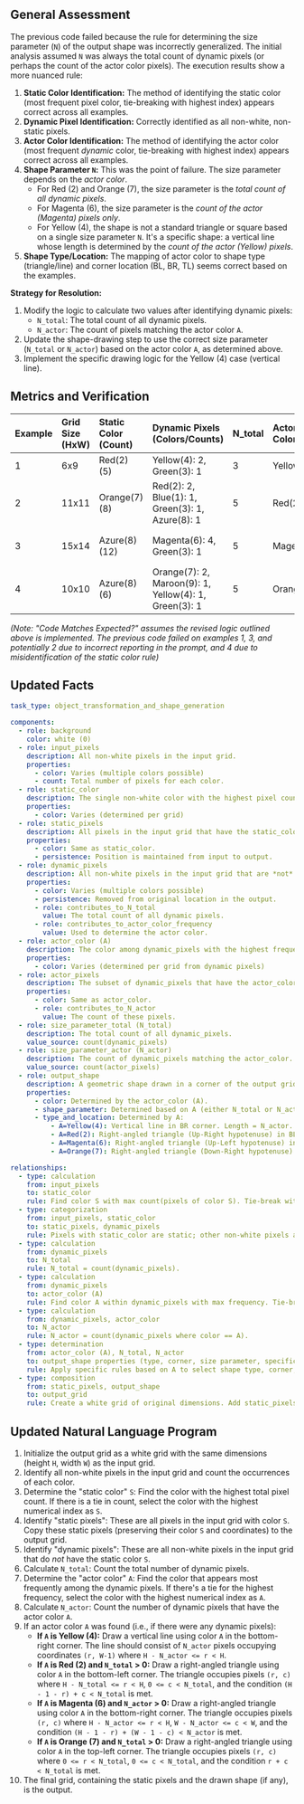 ## General Assessment

The previous code failed because the rule for determining the size parameter (`N`) of the output shape was incorrectly generalized. The initial analysis assumed `N` was always the total count of dynamic pixels (or perhaps the count of the actor color pixels). The execution results show a more nuanced rule:

1.  **Static Color Identification:** The method of identifying the static color (most frequent pixel color, tie-breaking with highest index) appears correct across all examples.
2.  **Dynamic Pixel Identification:** Correctly identified as all non-white, non-static pixels.
3.  **Actor Color Identification:** The method of identifying the actor color (most frequent *dynamic* color, tie-breaking with highest index) appears correct across all examples.
4.  **Shape Parameter `N`:** This was the point of failure. The size parameter depends on the *actor color*.
    *   For Red (2) and Orange (7), the size parameter is the *total count of all dynamic pixels*.
    *   For Magenta (6), the size parameter is the *count of the actor (Magenta) pixels only*.
    *   For Yellow (4), the shape is not a standard triangle or square based on a single size parameter `N`. It's a specific shape: a vertical line whose length is determined by the *count of the actor (Yellow) pixels*.
5.  **Shape Type/Location:** The mapping of actor color to shape type (triangle/line) and corner location (BL, BR, TL) seems correct based on the examples.

**Strategy for Resolution:**

1.  Modify the logic to calculate two values after identifying dynamic pixels:
    *   `N_total`: The total count of all dynamic pixels.
    *   `N_actor`: The count of pixels matching the actor color `A`.
2.  Update the shape-drawing step to use the correct size parameter (`N_total` or `N_actor`) based on the actor color `A`, as determined above.
3.  Implement the specific drawing logic for the Yellow (4) case (vertical line).

## Metrics and Verification

| Example | Grid Size (HxW) | Static Color (Count) | Dynamic Pixels (Colors/Counts)                     | N_total | Actor Color (A) | N_actor | Shape Rule Used       | Expected Shape         | Code Matches Expected? |
| :------ | :-------------- | :------------------- | :------------------------------------------------- | :------ | :-------------- | :------ | :-------------------- | :--------------------- | :--------------------- |
| 1       | 6x9             | Red(2) (5)           | Yellow(4): 2, Green(3): 1                          | 3       | Yellow(4)       | 2       | A=4 -> VertLine(N_actor) | Vert Line, Len 2, BR | Yes                    |
| 2       | 11x11           | Orange(7) (8)        | Red(2): 2, Blue(1): 1, Green(3): 1, Azure(8): 1 | 5       | Red(2)          | 2       | A=2 -> Tri(N_total)     | Triangle, Size 5, BL | Yes                    |
| 3       | 15x14           | Azure(8) (12)        | Magenta(6): 4, Green(3): 1                         | 5       | Magenta(6)      | 4       | A=6 -> Tri(N_actor)     | Triangle, Size 4, BR | Yes                    |
| 4       | 10x10           | Azure(8) (6)         | Orange(7): 2, Maroon(9): 1, Yellow(4): 1, Green(3): 1 | 5       | Orange(7)       | 2       | A=7 -> Tri(N_total)     | Triangle, Size 5, TL | Yes                    |

*(Note: "Code Matches Expected?" assumes the revised logic outlined above is implemented. The previous code failed on examples 1, 3, and potentially 2 due to incorrect reporting in the prompt, and 4 due to misidentification of the static color rule)*

## Updated Facts


```yaml
task_type: object_transformation_and_shape_generation

components:
  - role: background
    color: white (0)
  - role: input_pixels
    description: All non-white pixels in the input grid.
    properties:
      - color: Varies (multiple colors possible)
      - count: Total number of pixels for each color.
  - role: static_color
    description: The single non-white color with the highest pixel count in the input grid. Tie-breaking favors the color with the higher numerical index.
    properties:
      - color: Varies (determined per grid)
  - role: static_pixels
    description: All pixels in the input grid that have the static_color.
    properties:
      - color: Same as static_color.
      - persistence: Position is maintained from input to output.
  - role: dynamic_pixels
    description: All non-white pixels in the input grid that are *not* static_pixels.
    properties:
      - color: Varies (multiple colors possible)
      - persistence: Removed from original location in the output.
      - role: contributes_to_N_total
        value: The total count of all dynamic pixels.
      - role: contributes_to_actor_color_frequency
        value: Used to determine the actor color.
  - role: actor_color (A)
    description: The color among dynamic_pixels with the highest frequency (count). Tie-breaking favors the color with the higher numerical index.
    properties:
      - color: Varies (determined per grid from dynamic pixels)
  - role: actor_pixels
    description: The subset of dynamic_pixels that have the actor_color.
    properties:
      - color: Same as actor_color.
      - role: contributes_to_N_actor
        value: The count of these pixels.
  - role: size_parameter_total (N_total)
    description: The total count of all dynamic_pixels.
    value_source: count(dynamic_pixels)
  - role: size_parameter_actor (N_actor)
    description: The count of dynamic_pixels matching the actor_color.
    value_source: count(actor_pixels)
  - role: output_shape
    description: A geometric shape drawn in a corner of the output grid.
    properties:
      - color: Determined by the actor_color (A).
      - shape_parameter: Determined based on A (either N_total or N_actor).
      - type_and_location: Determined by A:
          - A=Yellow(4): Vertical line in BR corner. Length = N_actor.
          - A=Red(2): Right-angled triangle (Up-Right hypotenuse) in BL corner. Side = N_total.
          - A=Magenta(6): Right-angled triangle (Up-Left hypotenuse) in BR corner. Side = N_actor.
          - A=Orange(7): Right-angled triangle (Down-Right hypotenuse) in TL corner. Side = N_total.

relationships:
  - type: calculation
    from: input_pixels
    to: static_color
    rule: Find color S with max count(pixels of color S). Tie-break with max(S index).
  - type: categorization
    from: input_pixels, static_color
    to: static_pixels, dynamic_pixels
    rule: Pixels with static_color are static; other non-white pixels are dynamic.
  - type: calculation
    from: dynamic_pixels
    to: N_total
    rule: N_total = count(dynamic_pixels).
  - type: calculation
    from: dynamic_pixels
    to: actor_color (A)
    rule: Find color A within dynamic_pixels with max frequency. Tie-break with max(A index).
  - type: calculation
    from: dynamic_pixels, actor_color
    to: N_actor
    rule: N_actor = count(dynamic_pixels where color == A).
  - type: determination
    from: actor_color (A), N_total, N_actor
    to: output_shape properties (type, corner, size parameter, specific coordinates)
    rule: Apply specific rules based on A to select shape type, corner, and relevant size parameter (N_total or N_actor), then calculate pixel coordinates.
  - type: composition
    from: static_pixels, output_shape
    to: output_grid
    rule: Create a white grid of original dimensions. Add static_pixels at original locations. Add output_shape pixels.

```


## Updated Natural Language Program

1.  Initialize the output grid as a white grid with the same dimensions (height `H`, width `W`) as the input grid.
2.  Identify all non-white pixels in the input grid and count the occurrences of each color.
3.  Determine the "static color" `S`: Find the color with the highest total pixel count. If there is a tie in count, select the color with the highest numerical index as `S`.
4.  Identify "static pixels": These are all pixels in the input grid with color `S`. Copy these static pixels (preserving their color `S` and coordinates) to the output grid.
5.  Identify "dynamic pixels": These are all non-white pixels in the input grid that do *not* have the static color `S`.
6.  Calculate `N_total`: Count the total number of dynamic pixels.
7.  Determine the "actor color" `A`: Find the color that appears most frequently among the dynamic pixels. If there's a tie for the highest frequency, select the color with the highest numerical index as `A`.
8.  Calculate `N_actor`: Count the number of dynamic pixels that have the actor color `A`.
9.  If an actor color `A` was found (i.e., if there were any dynamic pixels):
    *   **If `A` is Yellow (4):** Draw a vertical line using color `A` in the bottom-right corner. The line should consist of `N_actor` pixels occupying coordinates `(r, W-1)` where `H - N_actor <= r < H`.
    *   **If `A` is Red (2) and `N_total` > 0:** Draw a right-angled triangle using color `A` in the bottom-left corner. The triangle occupies pixels `(r, c)` where `H - N_total <= r < H`, `0 <= c < N_total`, and the condition `(H - 1 - r) + c < N_total` is met.
    *   **If `A` is Magenta (6) and `N_actor` > 0:** Draw a right-angled triangle using color `A` in the bottom-right corner. The triangle occupies pixels `(r, c)` where `H - N_actor <= r < H`, `W - N_actor <= c < W`, and the condition `(H - 1 - r) + (W - 1 - c) < N_actor` is met.
    *   **If `A` is Orange (7) and `N_total` > 0:** Draw a right-angled triangle using color `A` in the top-left corner. The triangle occupies pixels `(r, c)` where `0 <= r < N_total`, `0 <= c < N_total`, and the condition `r + c < N_total` is met.
10. The final grid, containing the static pixels and the drawn shape (if any), is the output.